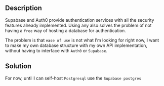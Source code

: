 ## Description

Supabase and Auth0 provide authentication services with all the security features already implemented. Using any also solves the problem of not having a `free` way of hosting a database for authentication.

The problem is that `ease of use` is not what I'm looking for right now, I want to make my own database structure with my own API implementation, without having to interface with `Auth0` or `Supabase`.

## Solution

For now, until I can self-host `Postgresql` use the `Supabase postgres`